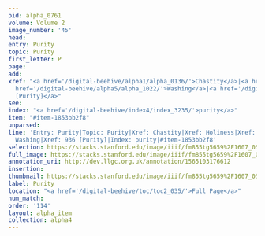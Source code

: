 ```yaml
---
pid: alpha_0761
volume: Volume 2
image_number: '45'
head: 
entry: Purity
topic: Purity
first_letter: P
page: 
add: 
xref: "<a href='/digital-beehive/alpha1/alpha_0136/'>Chastity</a>|<a href='/digital-beehive/alpha2/alpha_0424/'>Holiness</a>|Cleanliness|<a
  href='/digital-beehive/alpha5/alpha_1022/'>Washing</a>|<a href='/digital-beehive/toc/toc2_175/'>936
  [Purity]</a>"
see: 
index: "<a href='/digital-beehive/index4/index_3235/'>purity</a>"
item: "#item-1853bb2f8"
unparsed: 
line: 'Entry: Purity|Topic: Purity|Xref: Chastity|Xref: Holiness|Xref: Cleanliness|Xref:
  Washing|Xref: 936 [Purity]|Index: purity|#item-1853bb2f8'
selection: https://stacks.stanford.edu/image/iiif/fm855tg5659%2F1607_0512/300,626,3077,390/full/0/default.jpg
full_image: https://stacks.stanford.edu/image/iiif/fm855tg5659%2F1607_0512/full/full/0/default.jpg
annotation_uri: http://dev.llgc.org.uk/annotation/1565103176612
insertion: 
thumbnail: https://stacks.stanford.edu/image/iiif/fm855tg5659%2F1607_0512/300,626,600,180/250,/0/default.jpg
label: Purity
location: "<a href='/digital-beehive/toc/toc2_035/'>Full Page</a>"
num_match: 
order: '114'
layout: alpha_item
collection: alpha4
---
```

